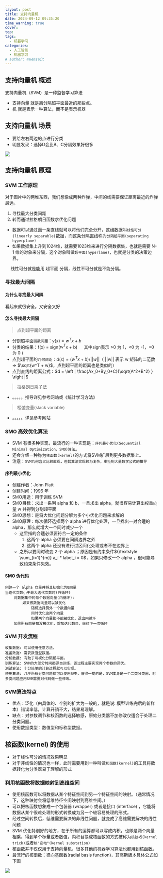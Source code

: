 ```yaml
---
layout: post
title: 支持向量机
date: 2024-09-12 09:35:20
time_warning: true
cover: 
top: 
tags: 
  - 机器学习
categories: 
  - 人工智能
  - 机器学习
# author: @Remsait
---
```

## 支持向量机 概述
 支持向量机（SVM）是一种监督学习算法
- 支持向量 就是离分隔超平面最近的那些点。
- 机 就是表示一种算法，而不是表示机器

## 支持向量机 场景
- 要给左右两边的点进行分类
- 明显发现：选择D会比B、C分隔效果好很多

![](https://cdn.jsdelivr.net/gh/remnantsaint/hexoImage@main/svm1.png)

## 支持向量机 原理
### SVM 工作原理
对于图片中的两堆东西，我们想像成两种炸弹，中间的线需要保证距离最近的炸弹最远。
1. 寻找最大分类间距
2. 转而通过拉格朗日函数求优化问题
- 数据可以通过画一条直线就可以将他们完全分开，这组数据叫`线性可分(linearly separable)`数据，而这条分隔直线称为`分隔超平面(separating hyperplane)`
- 如果数据集上升到1024维，就需要1023维来进行分隔数据集，也就是需要 N-1 维的对象来分隔，这个对象叫做`超平面(hyperlane)`，也就是分类的决策边界。

&emsp; 线性可分就是能用 超平面 分隔，线性不可分就是不能分隔。

### 寻找最大间隔
#### 为什么寻找最大间隔
看起来就很安全，又安全又好

#### 怎么寻找最大间隔
> 点到超平面的距离

- 分割超平面`函数间距`：$y(x) = w^{T}x + b$
- 分类的结果：f(x) = sign($w^T$x + b)       &emsp; 其中sign表示 >0 为 1，<0 为 -1，=0 为 0 )
- 点到超平面的`几何间距`：$d(x) = (w^{T}x + b) / ||w||$（ ||w|| 表示 w 矩阵的二范数 => $\sqrt{w^T + w}$，点到超平面的距离也是类似的）
- 点到直线的距离公式：$d = \left | \frac{Ax_0+By_0+C}{\sqrt{A^2+B^2} }  \right |$
> 拉格朗日乘子法

- 。。。。。推导详见参考网站或《统计学习方法》

> 松弛变量(slack variable)

- 。。。。。详见参考网站

### SMO 高效优化算法
- SVM 有很多种实现，最流行的一种实现是：`序列最小优化(Sequential Minimal Optimization，SMO)算法`。
- 还会介绍一种称为`核函数(kernel)`的方式将SVM扩展到更多数据集上。
- 注意：`SVM几何含义比较直观，但其算法实现较为复杂，牵扯到大量数学公式的推导`

#### 序列最小优化
- 创建作者：John Platt
- 创建时间：1996 年
- SMO用途：用于训练 SVM
- SMO目标：求出一系列 alpha 和 b，一旦求出 alpha，就很容易计算出权重向量 w 并得到分割超平面
- SMO思想：是将大优化问题分解为多个小优化问题来求解的
- SMO原理：每次循环选择两个 alpha 进行优化处理，一旦找出一对合适的 alpha，那么就增大一个同时减少一个
	- 这里指的合适必须要符合一定的条件
		1. 这两个 alpha 必须要在间隔边界之外
		2. 这两个 alpha 还没有进行过区间化处理或者不在边界上
	- 之所以要同时改变 2 个 alpha ；原因是有约束条件${\textstyle \sum_{i=1}^{m}} a_i * label_i = 0$，如果只修改一个 alpha ，很可能导致约束条件失效。

#### SMO 伪代码
```
创建一个 alpha 向量并将其初始化为0向量
当迭代次数小于最大迭代次数时(外循环)
    对数据集中的每个数据向量(内循环): 
        如果该数据向量可以被优化
            随机选择另外一个数据向量
            同时优化这两个向量
            如果两个向量都不能被优化，退出内循环
    如果所有向量都没被优化，增加迭代数目，继续下一次循环
```

### SVM 开发流程
```text
收集数据: 可以使用任意方法。
准备数据: 需要数值型数据。
分析数据: 有助于可视化分隔超平面。
训练算法: SVM的大部分时间都源自训练，该过程主要实现两个参数的调优。
测试算法: 十分简单的计算过程就可以实现。
使用算法: 几乎所有分类问题都可以使用SVM，值得一提的是，SVM本身是一个二类分类器，对多类问题应用SVM需要对代码做一些修改。
```

### SVM算法特点
- 优点：泛化（由具体的、个别的扩大为一般的，就是说: 模型训练完后的新样本）错误率低，计算开销不大，结果易理解。
- 缺点：对参数调节和核函数的选择敏感，原始分类器不加修改仅适合于处理二分类问题。
- 使用数据类型：数值型和标称型数据。

## 核函数(kernel) 的使用
- 对于线性可分的情况效果明显
- 对于非线性的情况也一样，此时需要用到一种叫做`和函数(kernel)`的工具将数据转化为分类器易于理解的形式

### 利用核函数将数据映射到高维空间
- 使用核函数可以将数据从某个特征空间到另一个特征空间的映射。（通常情况下，这种映射会将低维特征空间映射到高维空间。）
- 可以把核函数想象成一个包装器 (wrapper) 或者是接口 (interface) ，它能将数据从某个很难处理的形式转换成为另一个较容易处理的形式。
- 经过空间转换后，低维需要解决的非线性问题，就变成了高维需要解决的线性问题
- SVM 优化特别好的地方，在于所有的运算都可以写成内积，也即是两个向量相乘，得到单个标量或者数值，内积替换成核函数的方式被称为`核技巧(kernel trick)`或者`核"变电"(kernel substation)`
- 核函数并不仅仅用于支持向量机，很多其他的机器学习算法也都用到核函数。
- 最流行的核函数：径向基函数(radial basis function)，其高斯版本具体公式如下图

![](https://cdn.jsdelivr.net/gh/remnantsaint/hexoImage@main/radial-basis-function.png)












